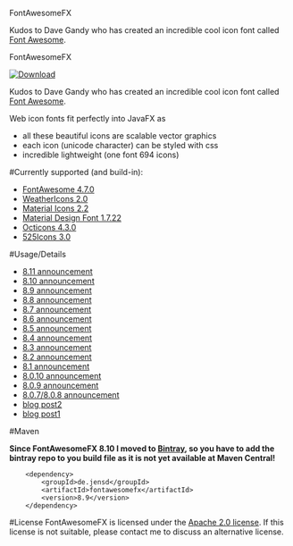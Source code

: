 FontAwesomeFX

Kudos to Dave Gandy who has created an incredible cool icon font called [Font Awesome][1].

FontAwesomeFX

 [ ![Download](https://api.bintray.com/packages/jerady/maven/FontAwesomeFX/images/download.svg) ](https://bintray.com/jerady/maven/FontAwesomeFX/_latestVersion)


Kudos to Dave Gandy who has created an incredible cool icon font called [Font Awesome][1].

Web icon fonts fit perfectly into JavaFX as

* all these beautiful icons are scalable vector graphics
* each icon (unicode character) can be styled with css
* incredible lightweight (one font 694 icons)


#Currently supported (and build-in):
 * [FontAwesome 4.7.0][1]
 * [WeatherIcons 2.0][13] 
 * [Material Icons 2.2][15]
 * [Material Design Font 1.7.22][12]
 * [Octicons 4.3.0][16]
 * [525Icons 3.0][21]

#Usage/Details
* [8.11 announcement][23]
* [8.10 announcement][22]
* [8.9 announcement][20]
* [8.8 announcement][19]
* [8.7 announcement][18]
* [8.6 announcement][17]
* [8.5 announcement][14]
* [8.4 announcement][11]
* [8.3 announcement][10]
* [8.2 announcement][9]
* [8.1 announcement][8]
* [8.0.10 announcement][5]
* [8.0.9 announcement][6]
* [8.0.7/8.0.8 announcement][7]
* [blog post2][3]
* [blog post1][2]

#Maven

**Since FontAwesomeFX 8.10 I moved to [Bintray](https://bintray.com/jerady/maven/FontAwesomeFX/view), so you have to add the bintray repo to you build file as it is not yet available at Maven Central!**
```
    <dependency>
        <groupId>de.jensd</groupId>
        <artifactId>fontawesomefx</artifactId>
        <version>8.9</version>
    </dependency>
```

#License
FontAwesomeFX is licensed under the [Apache 2.0 license][4].
If this license is not suitable, please contact me to discuss an alternative license.

[1]: http://fortawesome.github.com/Font-Awesome/
[2]: http://www.jensd.de/wordpress/?p=692
[3]: http://www.jensd.de/wordpress/?p=733
[4]: http://www.apache.org/licenses/LICENSE-2.0.html
[5]: http://www.jensd.de/wordpress/?p=1556
[6]: http://www.jensd.de/wordpress/?p=1457
[7]: http://www.jensd.de/wordpress/?p=1182
[8]: http://www.jensd.de/wordpress/?p=1182
[9]: http://www.jensd.de/wordpress/?p=1971
[10]:http://www.jensd.de/wordpress/?p=2002
[11]:http://www.jensd.de/wordpress/?p=2026
[12]:https://materialdesignicons.com
[13]:http://erikflowers.github.io/weather-icons/
[14]:http://www.jensd.de/wordpress/?p=2085
[15]:https://www.google.com/design/icons/
[16]:https://octicons.github.com/
[17]:http://www.jensd.de/wordpress/?cat=94
[18]:http://www.jensd.de/wordpress/?p=2215
[19]:http://www.jensd.de/wordpress/?p=2251
[20]:http://www.jensd.de/wordpress/?p=2264
[21]:http://525icons.com/
[22]:http://www.jensd.de/wordpress/?p=2360
[23]:http://www.jensd.de/wordpress/?p=2397
